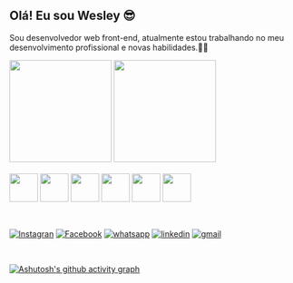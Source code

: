 ## Olá! Eu sou Wesley 😎

Sou desenvolvedor web front-end, atualmente estou trabalhando no meu desenvolvimento profissional e novas habilidades.🚀🚀
<div display= inline_block>
<img height="180em" src="https://github-readme-stats.vercel.app/api?username=WesleyRCampos&show_icons=true&theme=midnight-purple"/>
<img height="180em" src="https://github-readme-stats.vercel.app/api/top-langs/?username=WesleyRCampos&layout=compact&langs_count=16&theme=midnight-purple"/>

</div>

<div display= inline_block><br/>
<img align="center" height="50" whidth="50" src="https://cdn.jsdelivr.net/gh/devicons/devicon/icons/javascript/javascript-original.svg" />
<img align="center" height="50" whidth="50" src="https://cdn.jsdelivr.net/gh/devicons/devicon/icons/html5/html5-original.svg" />
<img align="center" height="50" whidth="50" src="https://cdn.jsdelivr.net/gh/devicons/devicon/icons/css3/css3-original.svg" />
<img align="center" height="50" whidth="50" src="https://cdn.jsdelivr.net/gh/devicons/devicon/icons/react/react-original.svg" />
<img align="center" height="50" whidth="50" src="https://cdn.jsdelivr.net/gh/devicons/devicon/icons/vscode/vscode-original.svg" />
<img align="center" height="50" whidth="50" src="https://cdn.jsdelivr.net/gh/devicons/devicon/icons/git/git-original.svg" />
</div>
</br>
</br>

[![Instagran](https://img.shields.io/badge/Instagram-E4405F?style=for-the-badge&logo=instagram&logoColor=white)](https://www.instagram.com/wes.c21rodrigues)
[![Facebook](https://img.shields.io/badge/Facebook-1877F2?style=for-the-badge&logo=facebook&logoColor=white)](https://www.facebook.com/wesleyk21)
[![whatsapp](https://img.shields.io/badge/WhatsApp-25D366?style=for-the-badge&logo=whatsapp&logoColor=white)](https://img.shields.io/badge/WhatsApp-25D366?style=for-the-badge&logo=whatsapp&logoColor=white)
[![linkedin](https://img.shields.io/badge/LinkedIn-0077B5?style=for-the-badge&logo=linkedin&logoColor=white)](https://www.linkedin.com/in/wesley-de-campos-rodrigues-2a3395171)
[![gmail](https://img.shields.io/badge/Gmail-D14836?style=for-the-badge&logo=gmail&logoColor=white)](https://www.wesleyc21rodrigues@gmail.com)

</br>

[![Ashutosh's github activity graph](https://github-readme-activity-graph.cyclic.app/graph?username=WesleyRCampos&bg_color=000000&color=00ffff&line=500ead&point=ff0000&area=true&hide_border=true)](https://github.com/ashutosh00710/github-readme-activity-graph)

